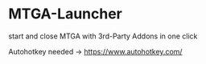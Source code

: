 # MTGA-Launcher
start and close MTGA with 3rd-Party Addons in one click


Autohotkey needed → https://www.autohotkey.com/
